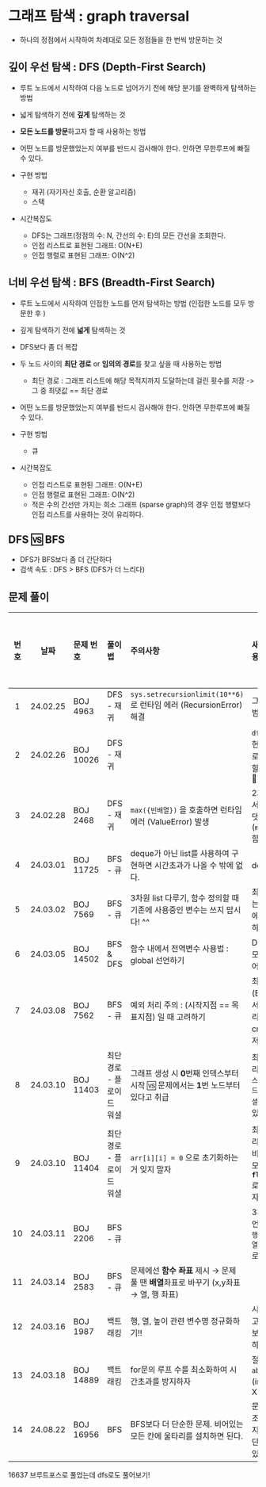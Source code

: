 # 그래프 탐색 : graph traversal

- 하나의 정점에서 시작하여 차례대로 모든 정점들을 한 번씩 방문하는 것

## 깊이 우선 탐색 : DFS (Depth-First Search)

- 루트 노드에서 시작하여 다음 노드로 넘어가기 전에 해당 분기를 완벽하게 탐색하는 방법
- 넓게 탐색하기 전에 **깊게** 탐색하는 것
- **모든 노드를 방문**하고자 할 때 사용하는 방법
- 어떤 노드를 방문했었는지 여부를 반드시 검사해야 한다. 안하면 무한루프에 빠질 수 있다.


- 구현 방법
    - 재귀 (자기자신 호출, 순환 알고리즘)
    - 스택
- 시간복잡도
    - DFS는 그래프(정점의 수: N, 간선의 수: E)의 모든 간선을 조회한다.
    - 인접 리스트로 표현된 그래프: O(N+E)
    - 인접 행렬로 표현된 그래프: O(N^2)

## 너비 우선 탐색 : BFS (Breadth-First Search)

- 루트 노드에서 시작하여 인접한 노드를 먼저 탐색하는 방법 (인접한 노드를 모두 방문한 후 )
- 깊게 탐색하기 전에 **넓게** 탐색하는 것
- DFS보다 좀 더 복잡
- 두 노드 사이의 **최단 경로** or **임의의 경로**를 찾고 싶을 때 사용하는 방법
    - 최단 경로 : 그래프 리스트에 해당 목적지까지 도달하는데 걸린 횟수를 저장 -> 그 중 최댓값 == 최단 경로
- 어떤 노드를 방문했었는지 여부를 반드시 검사해야 한다. 안하면 무한루프에 빠질 수 있다.


- 구현 방법
    - 큐
- 시간복잡도
    - 인접 리스트로 표현된 그래프: O(N+E)
    - 인접 행렬로 표현된 그래프: O(N^2)
    - 적은 수의 간선만 가지는 희소 그래프 (sparse graph)의 경우 인접 행렬보다 인접 리스트를 사용하는 것이 유리하다.

## DFS 🆚 BFS

- DFS가 BFS보다 좀 더 간단하다
- 검색 속도 : DFS > BFS (DFS가 더 느리다)

## 문제 풀이

| 번호 |    날짜    | 문제 번호     | 풀이법            | 주의사항                                                       | 새롭게 배운 내용                                                 | 다시 풀어보기 |
|:--:|:--------:|:----------|:---------------|:-----------------------------------------------------------|:----------------------------------------------------------|:-------:|
| 1  | 24.02.25 | BOJ 4963  | DFS - 재귀       | `sys.setrecursionlimit(10**6)`로 런타임 에러 (RecursionError) 해결 | 그래프 탐색 시 범위 제약 방법                                         |         |
| 2  | 24.02.26 | BOJ 10026 | DFS - 재귀       |                                                            | `dfs()` 함수 구현시 파라미터로 뭘 넘겨야 할까? (고민중🧐)                    |         |
| 3  | 24.02.28 | BOJ 2468  | DFS - 재귀       | `max({빈배열})` 을 호출하면 런타임 에러 (ValueError) 발생                 | 2차원 배열에서 최솟값, 최댓값 찾는 방법 (`min`, `max`, `map` 함수 사용)       |         |
| 4  | 24.03.01 | BOJ 11725 | BFS - 큐        | deque가 아닌 list를 사용하여 구현하면 시간초과가 나올 수 밖에 없다.                | deque 사용법                                                 |         |
| 5  | 24.03.02 | BOJ 7569  | BFS - 큐        | 3차원 list 다루기, 함수 정의할 때 기존에 사용중인 변수는 쓰지 맙시다! ^^             | 최단거리 구하는 방법 : 배열에 cnt를 저장하기                               |         |
| 6  | 24.03.05 | BOJ 14502 | BFS & DFS      | 함수 내에서 전역변수 사용법 : global 선언하기                              | DFS와 BFS를 모두 써야하는 어려운 문제ㅠ                                 |    ✅    |
| 7  | 24.03.08 | BOJ 7562  | BFS - 큐        | 예외 처리 주의 : (시작지점 == 목표지점) 일 때 고려하기                         | 최단경로 (BFS) 문제에서는 그래프/리스트 자체에 cnt 누적값을 저장                  |         |
| 8  | 24.03.10 | BOJ 11403 | 최단경로 - 플로이드 워셜 | 그래프 생성 시 **0**번째 인덱스부터 시작 🆚 문제에서는 **1**번 노드부터 있다고 취급      | 최단경로 알고리즘에는 `다익스트라`, `벨만포드`, `플로이드 워셜` 알고리즘이 있다.          |         |
| 9  | 24.03.10 | BOJ 11404 | 최단경로 - 플로이드 워셜 | `arr[i][i] = 0` 으로 초기화하는거 잊지 말자                            | 최단경로 알고리즘에서 최소비용 테이블의 모든 값을 **`float('inf')`** 로 초기화 해주자! |         |
| 10 | 24.03.11 | BOJ 2206  | BFS - 큐        |                                                            | 3차원 배열 선언 시 `[[[높이] 행 개수(세로)] 열 개수(가로)]` 로 선언해야 됨         |    ✅    |
| 11 | 24.03.14 | BOJ 2583  | BFS - 큐        | 문제에선 **함수 좌표** 제시 → 문제 풀 땐 **배열**좌표로 바꾸기 (x,y좌표 → 열, 행 좌표) |                                                           |         |
| 12 | 24.03.16 | BOJ 1987  | 백트래킹           | 행, 열, 높이 관련 변수명 정규화하기!!                                    | 시간 복잡도를 고려하여 list보단 set 사용하기                              |         |
| 13 | 24.03.18 | BOJ 14889 | 백트래킹           | for문의 루프 수를 최소화하여 시간초과를 방지하자                               | 절댓값 함수 `abs({값})` (import 필요X)                            |         |
| 14 | 24.08.22 | BOJ 16956 | BFS            | BFS보다 더 단순한 문제. 비어있는 모든 칸에 울타리를 설치하면 된다.                   | 문제에 '최소' 조건이 들어가지 않으면 더 단순하게 풀 수 있다.                      |         |

16637 브루트포스로 풀었는데 dfs로도 풀어보기!